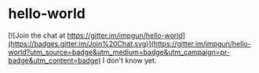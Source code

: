 # hello-world

[![Join the chat at https://gitter.im/impgun/hello-world](https://badges.gitter.im/Join%20Chat.svg)](https://gitter.im/impgun/hello-world?utm_source=badge&utm_medium=badge&utm_campaign=pr-badge&utm_content=badge)
I don't know yet.

